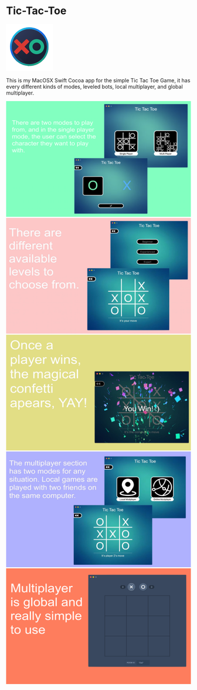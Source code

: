 # Tic-Tac-Toe
![App Icon](https://github.com/Aries-Sciences-LLC/Tic-Tac-Toe/blob/master/Icon.iconset/Icon_128x128.png)

This is my MacOSX Swift Cocoa app for the simple Tic Tac Toe Game, it has every different kinds of modes, leveled bots, local multiplayer, and global multiplayer.

![](https://github.com/Aries-Sciences-LLC/Tic-Tac-Toe/blob/master/ScreenShots/ScreenShot1.png)
![](https://github.com/Aries-Sciences-LLC/Tic-Tac-Toe/blob/master/ScreenShots/ScreenShot2.jpg)
![](https://github.com/Aries-Sciences-LLC/Tic-Tac-Toe/blob/master/ScreenShots/ScreenShot3.jpg)
![](https://github.com/Aries-Sciences-LLC/Tic-Tac-Toe/blob/master/ScreenShots/ScreenShot4.jpg)
![](https://github.com/Aries-Sciences-LLC/Tic-Tac-Toe/blob/master/ScreenShots/ScreenShot5.png)
